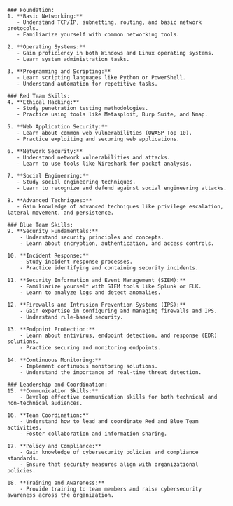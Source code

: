 
    ### Foundation:
    1. **Basic Networking:**
       - Understand TCP/IP, subnetting, routing, and basic network protocols.
       - Familiarize yourself with common networking tools.
    
    2. **Operating Systems:**
       - Gain proficiency in both Windows and Linux operating systems.
       - Learn system administration tasks.
    
    3. **Programming and Scripting:**
       - Learn scripting languages like Python or PowerShell.
       - Understand automation for repetitive tasks.
    
    ### Red Team Skills:
    4. **Ethical Hacking:**
       - Study penetration testing methodologies.
       - Practice using tools like Metasploit, Burp Suite, and Nmap.
    
    5. **Web Application Security:**
       - Learn about common web vulnerabilities (OWASP Top 10).
       - Practice exploiting and securing web applications.
    
    6. **Network Security:**
       - Understand network vulnerabilities and attacks.
       - Learn to use tools like Wireshark for packet analysis.
    
    7. **Social Engineering:**
       - Study social engineering techniques.
       - Learn to recognize and defend against social engineering attacks.
    
    8. **Advanced Techniques:**
       - Gain knowledge of advanced techniques like privilege escalation, lateral movement, and persistence.
    
    ### Blue Team Skills:
    9. **Security Fundamentals:**
        - Understand security principles and concepts.
        - Learn about encryption, authentication, and access controls.
    
    10. **Incident Response:**
        - Study incident response processes.
        - Practice identifying and containing security incidents.
    
    11. **Security Information and Event Management (SIEM):**
        - Familiarize yourself with SIEM tools like Splunk or ELK.
        - Learn to analyze logs and detect anomalies.
    
    12. **Firewalls and Intrusion Prevention Systems (IPS):**
        - Gain expertise in configuring and managing firewalls and IPS.
        - Understand rule-based security.
    
    13. **Endpoint Protection:**
        - Learn about antivirus, endpoint detection, and response (EDR) solutions.
        - Practice securing and monitoring endpoints.
    
    14. **Continuous Monitoring:**
        - Implement continuous monitoring solutions.
        - Understand the importance of real-time threat detection.
    
    ### Leadership and Coordination:
    15. **Communication Skills:**
        - Develop effective communication skills for both technical and non-technical audiences.
    
    16. **Team Coordination:**
        - Understand how to lead and coordinate Red and Blue Team activities.
        - Foster collaboration and information sharing.
    
    17. **Policy and Compliance:**
        - Gain knowledge of cybersecurity policies and compliance standards.
        - Ensure that security measures align with organizational policies.
    
    18. **Training and Awareness:**
        - Provide training to team members and raise cybersecurity awareness across the organization.
    
